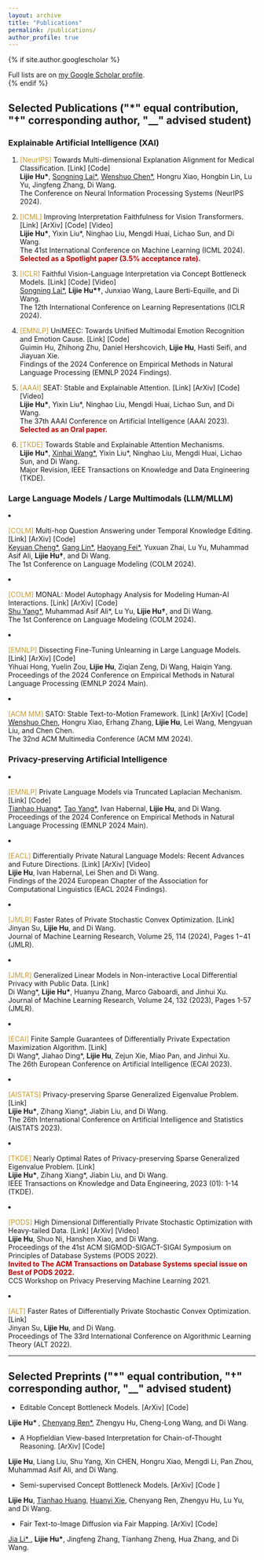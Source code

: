 ```yaml
---
layout: archive
title: "Publications"
permalink: /publications/
author_profile: true
---
```


{% if site.author.googlescholar %}
  <div class="wordwrap">Full lists are on <a href="{{site.author.googlescholar}}">my Google Scholar profile</a>.</div>
{% endif %}

## Selected Publications ("*" equal contribution, "†" corresponding author, "__" advised student)

### Explainable Artificial Intelligence (XAI)
<ol>
<li><p><a style="color: #C89933">[NeurIPS]</a> Towards Multi-dimensional Explanation Alignment for Medical Classification. [Link] [Code] <br>
<b>Lijie Hu*</b>, <u>Songning Lai*</u>, <u>Wenshuo Chen*</u>, Hongru Xiao, Hongbin Lin, Lu Yu, Jingfeng Zhang, Di Wang. <br>
The Conference on Neural Information Processing Systems (NeurIPS 2024).</p>

<li><p><a style="color: #C89933">[ICML]</a> Improving Interpretation Faithfulness for Vision Transformers. [Link] [ArXiv] [Code] [Video] <br>
<b>Lijie Hu*</b>, Yixin Liu*, Ninghao Liu, Mengdi Huai, Lichao Sun, and Di Wang. <br>
The 41st International Conference on Machine Learning (ICML 2024). <br>
<b style="color: #C00000">Selected as a Spotlight paper (3.5% acceptance rate).</b></p>

<li><p><a style="color: #C89933">[ICLR]</a> Faithful Vision-Language Interpretation via Concept Bottleneck Models. [Link] [Code] [Video] <br>
<u>Songning Lai*</u>, <b>Lijie Hu*†</b>, Junxiao Wang, Laure Berti-Equille, and Di Wang. <br>
The 12th International Conference on Learning Representations (ICLR 2024).</p>

<li><p><a style="color: #C89933">[EMNLP]</a> UniMEEC: Towards Unified Multimodal Emotion Recognition and Emotion Cause. [Link] [Code] <br>
Guimin Hu, Zhihong Zhu, Daniel Hershcovich, <b>Lijie Hu</b>, Hasti Seifi, and Jiayuan Xie.<br>
Findings of the 2024 Conference on Empirical Methods in Natural Language Processing (EMNLP 2024 Findings).</p>

<li><p><a style="color: #C89933">[AAAI]</a> SEAT: Stable and Explainable Attention. [Link] [ArXiv] [Code] [Video]<br>
<b>Lijie Hu*</b>, Yixin Liu*, Ninghao Liu, Mengdi Huai, Lichao Sun, and Di Wang.<br>
The 37th AAAI Conference on Artificial Intelligence (AAAI 2023).<br>
<b style="color: #C00000">Selected as an Oral paper.</b></p>

<li><p><a style="color: #C89933">[TKDE]</a> Towards Stable and Explainable Attention Mechanisms.<br>
<b>Lijie Hu*</b>, <u>Xinhai Wang*</u>, Yixin Liu*, Ninghao Liu, Mengdi Huai, Lichao Sun, and Di Wang.<br>
Major Revision, IEEE Transactions on Knowledge and Data Engineering (TKDE).</p></ol>

### Large Language Models / Large Multimodals (LLM/MLLM)

<li><p><a style="color: #C89933">[COLM]</a> Multi-hop Question Answering under Temporal Knowledge Editing. [Link] [ArXiv] [Code]<br>
<u>Keyuan Cheng*</u>, <u>Gang Lin*</u>, <u>Haoyang Fei*</u>, Yuxuan Zhai, Lu Yu, Muhammad Asif Ali, <b>Lijie Hu†</b>, and Di Wang.<br>
The 1st Conference on Language Modeling (COLM 2024).</p>

<li><p><a style="color: #C89933">[COLM]</a> MONAL: Model Autophagy Analysis for Modeling Human-AI Interactions. [Link] [ArXiv] [Code]<br>
<u>Shu Yang*</u>, Muhammad Asif Ali*, Lu Yu, <b>Lijie Hu†</b>, and Di Wang.<br>
The 1st Conference on Language Modeling (COLM 2024).</p>

<li><p><a style="color: #C89933">[EMNLP]</a> Dissecting Fine-Tuning Unlearning in Large Language Models. [Link] [ArXiv] [Code]<br>
Yihuai Hong, Yuelin Zou, <b>Lijie Hu</b>, Ziqian Zeng, Di Wang, Haiqin Yang.<br>
Proceedings of the 2024 Conference on Empirical Methods in Natural Language Processing (EMNLP 2024 Main).</p>

<li><p><a style="color: #C89933">[ACM MM]</a> SATO: Stable Text-to-Motion Framework. [Link] [ArXiv] [Code]<br>
<u>Wenshuo Chen</u>, Hongru Xiao, Erhang Zhang, <b>Lijie Hu</b>, Lei Wang, Mengyuan Liu, and Chen Chen.<br>
The 32nd ACM Multimedia Conference (ACM MM 2024).</p>

### Privacy-preserving Artificial Intelligence

<li><p><a style="color: #C89933">[EMNLP]</a> Private Language Models via Truncated Laplacian Mechanism. [Link] [Code]<br>
<u>Tianhao Huang*</u>, <u>Tao Yang*</u>, Ivan Habernal, <b>Lijie Hu</b>, and Di Wang.<br>
Proceedings of the 2024 Conference on Empirical Methods in Natural Language Processing (EMNLP 2024 Main).</p>  

<li><p><a style="color: #C89933">[EACL]</a> Differentially Private Natural Language Models: Recent Advances and Future Directions. [Link] [ArXiv] [Video]<br>
<b>Lijie Hu</b>, Ivan Habernal, Lei Shen and Di Wang.<br>
Findings of the 2024 European Chapter of the Association for Computational Linguistics (EACL 2024 Findings). </p>

<li><p><a style="color: #C89933">[JMLR]</a> Faster Rates of Private Stochastic Convex Optimization. [Link]<br>
Jinyan Su, <b>Lijie Hu</b>, and Di Wang.<br>
Journal of Machine Learning Research, Volume 25, 114 (2024), Pages 1−41 (JMLR).</p>

<li><p><a style="color: #C89933">[JMLR]</a> Generalized Linear Models in Non-interactive Local Differential Privacy with Public Data. [Link]<br>
Di Wang*, <b>Lijie Hu*</b>, Huanyu Zhang, Marco Gaboardi, and Jinhui Xu.<br>
Journal of Machine Learning Research, Volume 24, 132 (2023), Pages 1-57 (JMLR).</p>

<li><p><a style="color: #C89933">[ECAI]</a> Finite Sample Guarantees of Differentially Private Expectation Maximization Algorithm. [Link]<br>
Di Wang*, Jiahao Ding*, <b>Lijie Hu</b>, Zejun Xie, Miao Pan, and Jinhui Xu.<br>
The 26th European Conference on Artificial Intelligence (ECAI 2023).</p>

<li><p><a style="color: #C89933">[AISTATS]</a> Privacy-preserving Sparse Generalized Eigenvalue Problem. [Link]<br>
<b>Lijie Hu*</b>, Zihang Xiang*, Jiabin Liu, and Di Wang.<br>
The 26th International Conference on Artificial Intelligence and Statistics (AISTATS 2023).</p>

<li><p><a style="color: #C89933">[TKDE]</a> Nearly Optimal Rates of Privacy-preserving Sparse Generalized Eigenvalue Problem. [Link]<br>
<b>Lijie Hu*</b>, Zihang Xiang*, Jiabin Liu, and Di Wang.<br>
IEEE Transactions on Knowledge and Data Engineering, 2023 (01): 1-14 (TKDE).</p>

<li><p><a style="color: #C89933">[PODS]</a> High Dimensional Differentially Private Stochastic Optimization with Heavy-tailed Data. [Link] [ArXiv] [Video]<br>
<b>Lijie Hu</b>, Shuo Ni, Hanshen Xiao, and Di Wang.<br>
Proceedings of the 41st ACM SIGMOD-SIGACT-SIGAI Symposium on Principles of Database Systems (PODS 2022).<br>
<b style="color: #C00000">Invited to The ACM Transactions on Database Systems special issue on Best of PODS 2022.</b><br>
CCS Workshop on Privacy Preserving Machine Learning 2021.</p>

<li><p><a style="color: #C89933">[ALT]</a> Faster Rates of Differentially Private Stochastic Convex Optimization. [Link]<br>
Jinyan Su, <b>Lijie Hu</b>, and Di Wang.<br>
Proceedings of The 33rd International Conference on Algorithmic Learning Theory (ALT 2022).</p>


<hr />

## Selected Preprints ("*" equal contribution, "†" corresponding author, "__" advised student)

- <p> Editable Concept Bottleneck Models. [ArXiv] [Code] <br>
<b>Lijie Hu* </b>, <u>Chenyang Ren*</u>, Zhengyu Hu, Cheng-Long Wang, and Di Wang.</p>

- <p> A Hopfieldian View-based Interpretation for Chain-of-Thought Reasoning.  [ArXiv] [Code] <br>
<b>Lijie Hu</b>, Liang Liu, Shu Yang, Xin CHEN, Hongru Xiao, Mengdi Li, Pan Zhou, Muhammad Asif Ali, and Di Wang.</p>

- <p> Semi-supervised Concept Bottleneck Models. [ArXiv] [Code ]<br>
<b>Lijie Hu</b>, <u>Tianhao Huang</u>, <u>Huanyi Xie</u>, Chenyang Ren, Zhengyu Hu, Lu Yu, and Di Wang.</p>

- <p> Fair Text-to-Image Diffusion via Fair Mapping. [ArXiv] [Code] <br>
<u>Jia Li* </u>, <b>Lijie Hu*</b>, Jingfeng Zhang, Tianhang Zheng, Hua Zhang, and Di Wang.</p>
